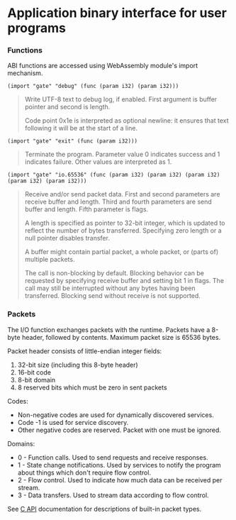 # Application binary interface for user programs


### Functions

ABI functions are accessed using WebAssembly module's import mechanism.

```wasm
(import "gate" "debug" (func (param i32) (param i32)))
```
> Write UTF-8 text to debug log, if enabled.  First argument is buffer pointer
> and second is length.
>
> Code point 0x1e is interpreted as optional newline: it ensures that text
> following it will be at the start of a line.


```wasm
(import "gate" "exit" (func (param i32)))
```
> Terminate the program.  Parameter value 0 indicates success and 1 indicates
> failure.  Other values are interpreted as 1.


```wasm
(import "gate" "io.65536" (func (param i32) (param i32) (param i32) (param i32) (param i32)))
```
> Receive and/or send packet data.  First and second parameters are receive
> buffer and length.  Third and fourth parameters are send buffer and length.
> Fifth parameter is flags.
>
> A length is specified as pointer to 32-bit integer, which is updated to
> reflect the number of bytes transferred.  Specifying zero length or a null
> pointer disables transfer.
>
> A buffer might contain partial packet, a whole packet, or (parts of) multiple
> packets.
>
> The call is non-blocking by default.  Blocking behavior can be requested by
> specifying receive buffer and setting bit 1 in flags.  The call may still be
> interrupted without any bytes having been transferred.  Blocking send without
> receive is not supported.


### Packets

The I/O function exchanges packets with the runtime.  Packets have a 8-byte
header, followed by contents.  Maximum packet size is 65536 bytes.

Packet header consists of little-endian integer fields:

  1. 32-bit size (including this 8-byte header)
  2. 16-bit code
  3. 8-bit domain
  4. 8 reserved bits which must be zero in sent packets

Codes:

  - Non-negative codes are used for dynamically discovered services.
  - Code -1 is used for service discovery.
  - Other negative codes are reserved.  Packet with one must be ignored.

Domains:

  - 0 - Function calls.  Used to send requests and receive responses.
  - 1 - State change notifications.  Used by services to notify the program
        about things which don't require flow control.
  - 2 - Flow control.  Used to indicate how much data can be received per
        stream.
  - 3 - Data transfers.  Used to stream data according to flow control.

See [C API](C.md) documentation for descriptions of built-in packet types.

